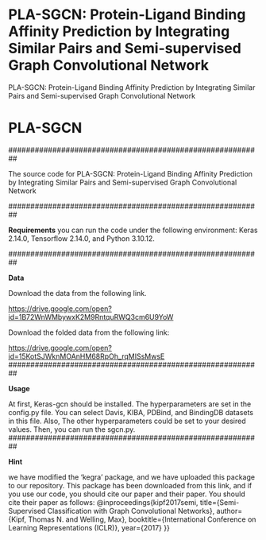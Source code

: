# PLA-SGCN: Protein-Ligand Binding Affinity Prediction by Integrating Similar Pairs and Semi-supervised Graph Convolutional Network
PLA-SGCN: Protein-Ligand Binding Affinity Prediction by Integrating Similar Pairs and Semi-supervised Graph Convolutional Network
# PLA-SGCN
########################################################## 

The source code for
PLA-SGCN: Protein-Ligand Binding Affinity Prediction by Integrating Similar Pairs and Semi-supervised Graph Convolutional Network

##########################################################

**Requirements**
you can run the code under the following environment: Keras 2.14.0, Tensorflow 2.14.0, and Python 3.10.12.

##########################################################

**Data**


Download the data from the following link.

https://drive.google.com/open?id=1B72WnWMbywxK2M9RntquRWQ3cm6U9YoW

Download the folded data from the following link:

https://drive.google.com/open?id=15KotSJWknMOAnHM68RpOh_rqMISsMwsE
##########################################################

**Usage**

At first, Keras-gcn should be installed. The hyperparameters are set in the config.py file. You can select Davis, KIBA, PDBind, and BindingDB datasets in this file. Also, The other hyperparameters could be set to your desired values. Then, you can run the sgcn.py.
##########################################################

**Hint**

we have modified the ‘kegra’ package, and we have uploaded this package to our repository. This package has been downloaded from this link, and if you use our code, you should cite our paper and their paper. You should cite their paper as follows:
@inproceedings{kipf2017semi,
  title={Semi-Supervised Classification with Graph Convolutional Networks},
  author={Kipf, Thomas N. and Welling, Max},
  booktitle={International Conference on Learning Representations (ICLR)},
  year={2017}
}}

